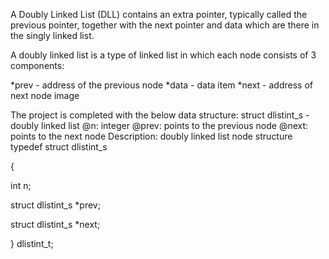 A Doubly Linked List (DLL) contains an extra pointer, typically called the previous pointer, together with the next pointer and data which are there in the singly linked list.

A doubly linked list is a type of linked list in which each node consists of 3 components:

*prev - address of the previous node *data - data item *next - address of next node image

The project is completed with the below data structure: struct dlistint_s - doubly linked list @n: integer @prev: points to the previous node @next: points to the next node Description: doubly linked list node structure typedef struct dlistint_s

{

int n;

struct dlistint_s *prev;

struct dlistint_s *next;

} dlistint_t;

